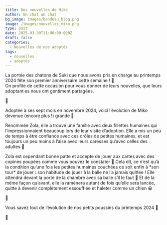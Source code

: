 ```yaml
---
title: Des nouvelles de Miko
author: Un chat un chat
bg_image: images/bandeau_blog.png
image: /images/nouvelles_miko.png
type: post
date: 2025-03-30T11:00:00.000Z
draft: false
categories:
  - Nouvelles de nos adoptés
tags:
  - nouvelles
  - adoptés
---
```

La portée des chatons de Suki que nous avons pris en charge au printemps 2024 fête son premier anniversaire cette semaine ! 🎂  <br>
On profite de cette occasion pour vous donner de leurs nouvelles, que leurs adoptant·es nous ont gentiment partagées.

💌 

Adoptée à ses sept mois en novembre 2024, voici l’évolution de Miko devenue (encore plus !) grande 🥹

Renommée Zola, elle a trouvé une famille avec deux fillettes humaines qui l’impressionnaient beaucoup lors de leur visite d’adoption. Elle a mis un peu de temps à être confiance avec ces drôles de petites humaines, et est toujours un peu moins à l’aise avec leurs caresses qu’avec celles des adultes 🐣

Zola est cependant bonne patte et accepte de jouer aux cartes avec des copines poupées comme vous pouvez le constater 🥲
Cela dit, ce n’est qu’à la condition qu’une fois les petites humaines couchées ce soit enfin à \*son tour\* de jouer : son habitude de jouer à la balle ne l’a jamais quittée ! Elle attendra devant la porte de la chambre avec sa
balle s’il le faut 🫡 Et de la même façon qu’avant, elle la ramènera autant de fois qu’elle sera lancée, quitte à devenir complètement essoufflée et haleter comme un chien 😀

💌

Vous savez tout de l’évolution de nos petits poussins du printemps 2024 🌸

🐾
